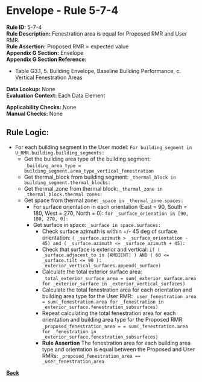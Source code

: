 # Envelope - Rule 5-7-4   
**Rule ID:** 5-7-4  
**Rule Description:** Fenestration area is equal for Proposed RMR and User RMR.  
**Rule Assertion:** Proposed RMR = expected value  
**Appendix G Section:** Envelope  
**Appendix G Section Reference:**
- Table G3.1, 5. Building Envelope, Baseline Building Performance, c. Vertical Fenestration Areas

**Data Lookup:** None  
**Evaluation Context:**  Each Data Element  

**Applicability Checks:** None  
**Manual Checks:** None  

## Rule Logic:
- For each building segment in the User model: `For building_segment in U_RMR.building.building_segments:`
    - Get the building area type of the building segment: `_building_area_type = building_segment.area_type_vertical_fenestration`
    - Get thermal_block from building segment: `_thermal_block in building_segment.thermal_blocks:`
    - Get thermal_zone from thermal block: `_thermal_zone in _thermal_block.thermal_zones:`
    - Get space from thermal zone: `_space in _thermal_zone.spaces:`
        - For surface orientation in each orientation (East = 90, South = 180, West = 270, North = 0): `for _surface_orienation in [90, 180, 270, 0]:`  
        - Get surface in space: `_surface in space.surfaces:`
            - Check surface azimuth is within +/- 45 deg of surface orientation: `( _surface.azimuth > _surface_orientation - 45) and ( _surface.azimuth <= _surface_azimuth + 45):`  
            - Check that surface is exterior and vertical: `if ( _surface.adjacent_to in [AMBIENT] ) AND ( 60 <= _surface.tilt <= 90 ): _exterior_vertical_surfaces.append(_surface)`
            - Calculate the total exterior surface area: `_total_exterior_surface_area = sum(_exterior_surface.area for _exterior_surface in _exterior_vertical_surfaces)`
            - Calculate the total fenestration area for each orientation and building area type for the User RMR: `_user_fenestration_area = sum(_fenestration.area for _fenestration in _exterior_surface.fenestration_subsurfaces)`  
            - Repeat calculating the total fenestration area for each orientation and building area type for the Proposed RMR: `_proposed_fenestration_area = = sum(_fenestration.area for _fenestration in _exterior_surface.fenestration_subsurfaces)`  
            - **Rule Assertion** The fenestration area for each building area type and orientation is equal between the Proposed and User RMRs: `_proposed_fenestration_area == _user_fenestration_area`

**[Back](../_toc.md)**